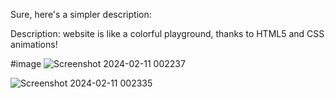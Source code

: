 
Sure, here's a simpler description:

Description:
website is like a colorful playground, thanks to HTML5 and CSS animations!

#image
![Screenshot 2024-02-11 002237](https://github.com/Mahakprajapat/PackshiftWebsite-mahak/assets/147261796/66d4c71f-31f9-4de8-822a-8996affb717b)



![Screenshot 2024-02-11 002335](https://github.com/Mahakprajapat/PackshiftWebsite-mahak/assets/147261796/e6a9af69-476b-4dea-acbf-0a563e2809dc)
